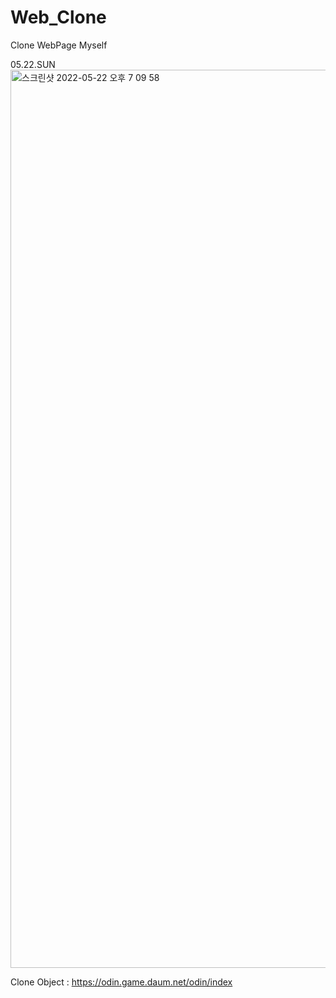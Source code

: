# Web_Clone
Clone WebPage Myself

05.22.SUN <working>
<img width="1437" alt="스크린샷 2022-05-22 오후 7 09 58" src="https://user-images.githubusercontent.com/101846817/169690471-76d0eb67-8c0d-40a6-ba6f-ed552508a7cf.png">

Clone Object : https://odin.game.daum.net/odin/index
